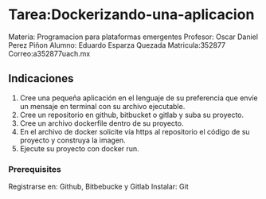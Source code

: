 # Tarea:Dockerizando-una-aplicacion
Materia: Programacion para plataformas emergentes Profesor: Oscar Daniel Perez Piñon Alumno: Eduardo Esparza Quezada Matricula:352877 Correo:a352877uach.mx
## Indicaciones

1) Cree una pequeña aplicación en el lenguaje de su preferencia que envíe un mensaje en terminal con su archivo ejecutable.
2) Cree un repositorio en github, bitbucket o gitlab y suba su proyecto.
3) Cree un archivo dockerfile dentro de su proyecto.
4) En el archivo de docker solicite vía https al repositorio el código de su proyecto y construya la imagen.
5) Ejecute su proyecto con docker run.
### Prerequisites

Registrarse en: Github, Bitbebucke y Gitlab
Instalar: Git